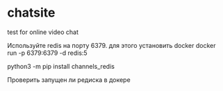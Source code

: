 # chatsite
test for online video chat


Используйте redis на порту 6379. 
для этого установить docker
docker run -p 6379:6379 -d redis:5

python3 -m pip install channels_redis

Проверить запущен ли редиска в докере
